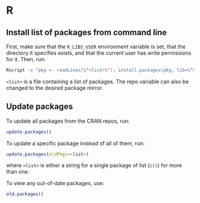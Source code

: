 # R

## Install list of packages from command line

First, make sure that the `R_LIBS_USER` environment variable is set, that the
directory it specifies exists, and that the current user has write permissions
for it. Then, run:

```sh
Rscript -e "pkg <- readLines(\"<list>\"); install.packages(pkg, lib=\"${R_LIBS_USER}\", repo='https://cloud.r-project.org/')"
```

`<list>` is a file containing a list of packages. The repo variable can also be
changed to the desired package mirror.

## Update packages

To update all packages from the CRAN repos, run:

```R
update.packages()
```

To update a specific package instead of all of them, run:

```R
update.packages(oldPkgs=<list>)
```

where `<list>` is either a string for a single package of list (`c()`) for more
than one.

To view any out-of-date packages, use:

```R
old.packages()
```
